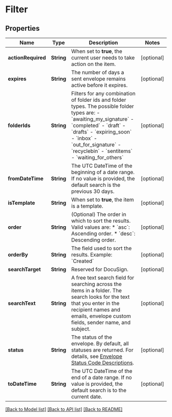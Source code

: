 # Filter

## Properties
Name | Type | Description | Notes
------------ | ------------- | ------------- | -------------
**actionRequired** | **String** | When set to **true**, the current user needs to take action on the item. | [optional] 
**expires** | **String** | The number of days a sent envelope remains active before it expires. | [optional] 
**folderIds** | **String** | Filters for any combination of folder ids and folder types. The possible folder types are:  - &#x60;awaiting_my_signature&#x60; - &#x60;completed&#x60; - &#x60;draft&#x60; - &#x60;drafts&#x60; - &#x60;expiring_soon&#x60; - &#x60;inbox&#x60; - &#x60;out_for_signature&#x60; - &#x60;recyclebin&#x60; - &#x60;sentitems&#x60; - &#x60;waiting_for_others&#x60; | [optional] 
**fromDateTime** | **String** | The UTC DateTime of the beginning of a date range. If no value is provided, the default search is the previous 30 days. | [optional] 
**isTemplate** | **String** | When set to **true**, the item is a template. | [optional] 
**order** | **String** | (Optional) The order in which to sort the results.  Valid values are:    * &#x60;asc&#x60;: Ascending order. * &#x60;desc&#x60;: Descending order.  | [optional] 
**orderBy** | **String** | The field used to sort the results.  Example: &#x60;Created&#x60; | [optional] 
**searchTarget** | **String** | Reserved for DocuSign. | [optional] 
**searchText** | **String** | A free text search field for searching across the items in a folder. The search looks for the text that you enter in the recipient names and emails, envelope custom fields, sender name, and subject. | [optional] 
**status** | **String** | The status of the envelope. By default, all statuses are returned.  For details, see [Envelope Status Code Descriptions](https://developers.docusign.com/esign-rest-api/guides/status-and-error-codes#envelope-status-code-descriptions). | [optional] 
**toDateTime** | **String** | The UTC DateTime of the end of a date range. If no value is provided, the default search is to the current date. | [optional] 

[[Back to Model list]](../README.md#documentation-for-models) [[Back to API list]](../README.md#documentation-for-api-endpoints) [[Back to README]](../README.md)


